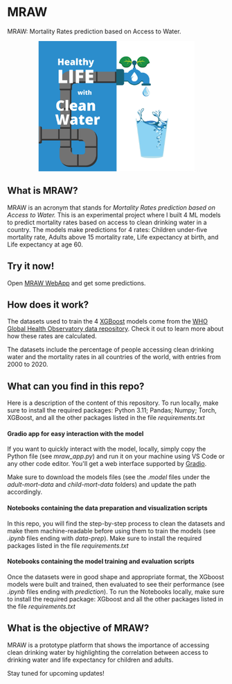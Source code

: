 # MRAW
MRAW: Mortality Rates prediction based on Access to Water.

<div style="text-align: center;">
  <img
  src="src/healthy_life_with_clean_water.jpg"
  alt="MRAW image"
  title="Optional title"
  width="360" 
  height="300"
  style="margin: 0 auto;">
</div>

## What is MRAW?
MRAW is an acronym that stands for _Mortality Rates prediction based on Access to Water._ This is an experimental project where I built 4 ML models to predict mortality rates based on access to clean drinking water in a country. 
The models make predictions for 4 rates: Children under-five mortality rate, Adults above 15 mortality rate, Life expectancy at birth, and Life expectancy at age 60. 

## Try it now!
Open [MRAW WebApp](https://bonam-m-mraw.hf.space) and get some predictions.


## How does it work?
The datasets used to train the 4 [XGBoost](https://xgboost.ai/about) models come from the [WHO Global Health Observatory data repository](https://apps.who.int/gho/data/node.home). Check it out to learn more about how these rates are calculated.  

The datasets include the percentage of people accessing clean drinking water and the mortality rates in all countries of the world, with entries from 2000 to 2020.

## What can you find in this repo?
Here is a description of the content of this repository.
To run locally, make sure to install the required packages: Python 3.11; Pandas; Numpy; Torch, XGBoost, and all the other packages listed in the file _requirements.txt_

#### Gradio app for easy interaction with the model
If you want to quickly interact with the model, locally, simply copy the Python file (see _mraw_app.py_) and run it on your machine using VS Code or any other code editor.
You'll get a web interface supported by [Gradio](https://gradio.app/).  

Make sure to download the models files (see the _.model_ files under the _adult-mort-data_ and _child-mort-data_ folders) and update the path accordingly.

#### Notebooks containing the data preparation and visualization scripts
In this repo, you will find the step-by-step process to clean the datasets and make them machine-readable before using them to train the models (see _.ipynb_ files ending with _data-prep_). 
Make sure to install the required packages listed in the file _requirements.txt_

#### Notebooks containing the model training and evaluation scripts
Once the datasets were in good shape and appropriate format, the XGboost models were built and trained, then evaluated to see their performance (see _.ipynb_ files ending with _prediction_).
To run the Notebooks locally, make sure to install the required package: XGboost and all the other packages listed in the file _requirements.txt_

## What is the objective of MRAW?
MRAW is a prototype platform that shows the importance of accessing clean drinking water by highlighting the correlation between access to drinking water and life expectancy for children and adults.

Stay tuned for upcoming updates!
